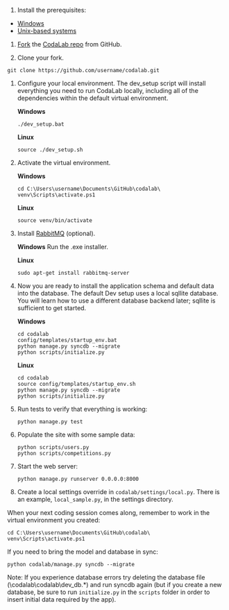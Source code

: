 1. Install the prerequisites:

* [Windows](https://github.com/codalab/codalab/wiki/Dev:-Getting-Started-on-Windows)
* [Unix-based systems](https://github.com/codalab/codalab/wiki/Dev:-Getting-Started-on-UNIX-based-Systems)

1. [Fork](https://help.github.com/articles/fork-a-repo) the [CodaLab repo](https://github.com/codalab/codalab) from GitHub.

1. Clone your fork.
```
git clone https://github.com/username/codalab.git
```

1. Configure your local environment. The dev_setup script will install everything you need to run CodaLab locally, including all of the dependencies within the default virtual environment.

    **Windows**
    ```
    ./dev_setup.bat
    ```
    **Linux**
    ```
    source ./dev_setup.sh
    ```

1. Activate the virtual environment.

    **Windows**
    ```
    cd C:\Users\username\Documents\GitHub\codalab\
    venv\Scripts\activate.ps1
    ```
    
    **Linux**
    ```
    source venv/bin/activate
    ```

1. Install [RabbitMQ](http://www.rabbitmq.com/download.html) (optional).

    **Windows**
    Run the .exe installer.
    
    **Linux**
    ```
    sudo apt-get install rabbitmq-server
    ```

1. Now you are ready to install the application schema and default data into the database. The default Dev setup uses a local sqllite database. You will learn how to use a different database backend later; sqllite is sufficient to get started.

    **Windows** 
    ```
    cd codalab
    config/templates/startup_env.bat
    python manage.py syncdb --migrate
    python scripts/initialize.py
    ```
    
    **Linux**
    ```
    cd codalab
    source config/templates/startup_env.sh
    python manage.py syncdb --migrate
    python scripts/initialize.py
    ```

1. Run tests to verify that everything is working:

    ```
    python manage.py test
    ```

1. Populate the site with some sample data:

    ```        
    python scripts/users.py
    python scripts/competitions.py
    ```

1. Start the web server:

    ```
    python manage.py runserver 0.0.0.0:8000
    ```

1. Create a local settings override in `codalab/settings/local.py`. There is an example, `local_sample.py`, in the settings directory.

When your next coding session comes along, remember to work in the virtual environment you created:

```
cd C:\Users\username\Documents\GitHub\codalab\
venv\Scripts\activate.ps1
```

If you need to bring the model and database in sync:

```
python codalab/manage.py syncdb --migrate
```
    
Note: If you experience database errors try deleting the database file (\codalab\codalab\dev_db.*) and run syncdb again (but if you create a new database, be sure to run `initialize.py` in the `scripts` folder in order to insert initial data required by the app).
